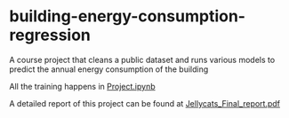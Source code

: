 # building-energy-consumption-regression
A course project that cleans a public dataset and runs various models to predict the annual energy consumption of the building

All the training happens in [Project.ipynb](Project.ipynb)

A detailed report of this project can be found at [Jellycats_Final_report.pdf](Jellycats_Final_report.pdf)
